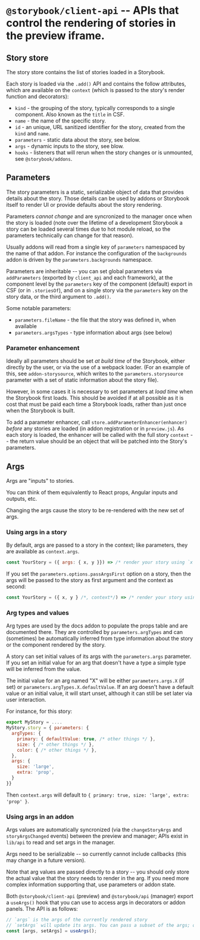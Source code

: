# `@storybook/client-api` -- APIs that control the rendering of stories in the preview iframe.

## Story store

The story store contains the list of stories loaded in a Storybook.

Each story is loaded via the `.add()` API and contains the follow attributes, which are available on the `context` (which is passed to the story's render function and decorators):

- `kind` - the grouping of the story, typically corresponds to a single component. Also known as the `title` in CSF.
- `name` - the name of the specific story.
- `id` - an unique, URL sanitized identifier for the story, created from the `kind` and `name`.
- `parameters` - static data about the story, see below.
- `args` - dynamic inputs to the story, see blow.
- `hooks` - listeners that will rerun when the story changes or is unmounted, see `@storybook/addons`.

## Parameters

The story parameters is a static, serializable object of data that provides details about the story. Those details can be used by addons or Storybook itself to render UI or provide defaults about the story rendering.

Parameters _cannot change_ and are syncronized to the manager once when the story is loaded (note over the lifetime of a development Storybook a story can be loaded several times due to hot module reload, so the parameters technically can change for that reason).

Usually addons will read from a single key of `parameters` namespaced by the name of that addon. For instance the configuration of the `backgrounds` addon is driven by the `parameters.backgrounds` namespace.

Parameters are inheritable -- you can set global parameters via `addParameters` (exported by `client_api` and each framework), at the component level by the `parameters` key of the component (default) export in CSF (or in `.storiesOf`), and on a single story via the `parameters` key on the story data, or the third argument to `.add()`.

Some notable parameters:

- `parameters.fileName` - the file that the story was defined in, when available
- `parameters.argsTypes` - type information about args (see below)

### Parameter enhancement

Ideally all parameters should be set _at build time_ of the Storybook, either directly by the user, or via the use of a webpack loader. (For an example of this, see `addon-storysource`, which writes to the `parameters.storysource` parameter with a set of static information about the story file).

However, in some cases it is necessary to set parameters at _load time_ when the Storybook first loads. This should be avoided if at all possible as it is cost that must be paid each time a Storybook loads, rather than just once when the Storybook is built.

To add a parameter enhancer, call `store.addParameterEnhancer(enhancer)` _before_ any stories are loaded (in addon registration or in `preview.js`). As each story is loaded, the enhancer will be called with the full story `context` -- the return value should be an object that will be patched into the Story's parameters.

## Args

Args are "inputs" to stories.

You can think of them equivalently to React props, Angular inputs and outputs, etc.

Changing the args cause the story to be re-rendered with the new set of args.

### Using args in a story

By default, args are passed to a story in the context; like parameters, they are available as `context.args`.

```js
const YourStory = ({ args: { x, y }}) => /* render your story using `x` and `y` */
```

If you set the `parameters.options.passArgsFirst` option on a story, then the args will be passed to the story as first argument and the context as second:

```js
const YourStory = ({ x, y } /*, context*/) => /* render your story using `x` and `y` */
```

### Arg types and values

Arg types are used by the docs addon to populate the props table and are documented there. They are controlled by `parameters.argTypes` and can (sometimes) be automatically inferred from type information about the story or the component rendered by the story.

A story can set initial values of its args with the `parameters.args` parameter. If you set an initial value for an arg that doesn't have a type a simple type will be inferred from the value.

The initial value for an arg named "X" will be either `parameters.args.X` (if set) or `parameters.argTypes.X.defaultValue`. If an arg doesn't have a default value or an initial value, it will start unset, although it can still be set later via user interaction.

For instance, for this story:

```js
export MyStory = ....
MyStory.story = { parameters: {
  argTypes: {
    primary: { defaultValue: true, /* other things */ },
    size: { /* other things */ },
    color: { /* other things */ },
  },
  args: {
    size: 'large',
    extra: 'prop',
  }
}}
```

Then `context.args` will default to `{ primary: true, size: 'large', extra: 'prop' }`.

### Using args in an addon

Args values are automatically syncronized (via the `changeStoryArgs` and `storyArgsChanged` events) between the preview and manager; APIs exist in `lib/api` to read and set args in the manager.

Args need to be serializable -- so currently cannot include callbacks (this may change in a future version).

Note that arg values are passed directly to a story -- you should only store the actual value that the story needs to render in the arg. If you need more complex information supporting that, use parameters or addon state.

Both `@storybook/client-api` (preview) and `@storybook/api` (manager) export a `useArgs()` hook that you can use to access args in decorators or addon panels. The API is as follows:

```js
// `args` is the args of the currently rendered story
// `setArgs` will update its args. You can pass a subset of the args; other args will not be changed.
const [args, setArgs] = useArgs();
```

